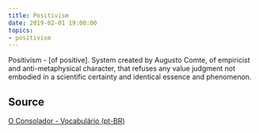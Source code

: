 ```yaml
---
title: Positivism
date: 2019-02-01 19:00:00
topics:
- positivism 
---
```


Positivism - [of positive]. System created by Augusto Comte, of empiricist and 
anti-metaphysical character, that refuses any value judgment not embodied in a 
scientific certainty and identical essence and phenomenon.

## Source
[O Consolador - Vocabulário (pt-BR)](http://www.oconsolador.com.br/linkfixo/vocabulario/principal.html)
